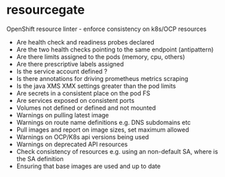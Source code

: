 # resourcegate

OpenShift resource linter - enforce consistency on k8s/OCP resources

* Are health check and readiness probes declared
* Are the two health checks pointing to the same endpoint (antipattern)
* Are there limits assigned to the pods (memory, cpu, others)
* Are there prescriptive labels assigned
* Is the service account defined ?
* Is there annotations for driving prometheus metrics scraping
* Is the java XMS XMX settings greater than the pod limits
* Are secrets in a consistent place on the pod FS
* Are services exposed on consistent ports
* Volumes not defined or defined and not mounted
* Warnings on pulling latest image
* Warnings on route name definitions e.g. DNS subdomains etc
* Pull images and report on image sizes, set maximum allowed
* Warnings on OCP/K8s api versions being used
* Warnings on deprecated API resources
* Check consistency of resources e.g. using an non-default SA, where is the SA definition
* Ensuring that base images are used and up to date
